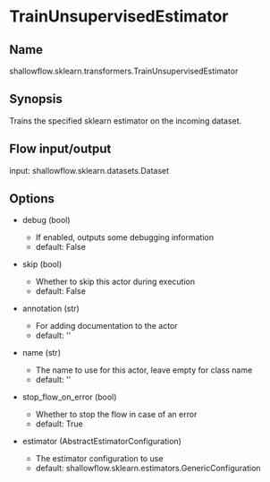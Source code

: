 # TrainUnsupervisedEstimator

## Name
shallowflow.sklearn.transformers.TrainUnsupervisedEstimator

## Synopsis
Trains the specified sklearn estimator on the incoming dataset.

## Flow input/output
input: shallowflow.sklearn.datasets.Dataset

## Options
* debug (bool)

  * If enabled, outputs some debugging information
  * default: False

* skip (bool)

  * Whether to skip this actor during execution
  * default: False

* annotation (str)

  * For adding documentation to the actor
  * default: ''

* name (str)

  * The name to use for this actor, leave empty for class name
  * default: ''

* stop_flow_on_error (bool)

  * Whether to stop the flow in case of an error
  * default: True

* estimator (AbstractEstimatorConfiguration)

  * The estimator configuration to use
  * default: shallowflow.sklearn.estimators.GenericConfiguration

